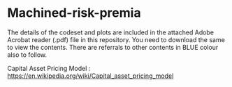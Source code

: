 # Machined-risk-premia

The details of the codeset and plots are included in the attached Adobe Acrobat reader (.pdf) file in this repository. 
You need to download the same to view the contents. There are referrals to other contents in BLUE colour also to follow.

Capital Asset Pricing Model : https://en.wikipedia.org/wiki/Capital_asset_pricing_model
